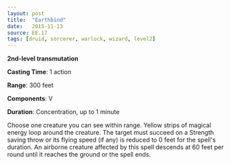 ```yaml
---
layout: post
title:  "Earthbind"
date:   2015-11-13
source: EE.17
tags: [druid, sorcerer, warlock, wizard, level2]
---
```


**2nd-level transmutation**

**Casting Time**: 1 action

**Range**: 300 feet

**Components**: V

**Duration**: Concentration, up to 1 minute

Choose one creature you can see within range. Yellow strips of magical energy loop around the creature. The target must succeed on a Strength saving throw or its flying speed (if any) is reduced to 0 feet for the spell's duration. An airborne creature affected by this spell descends at 60 feet per round until it reaches the ground or the spell ends.

